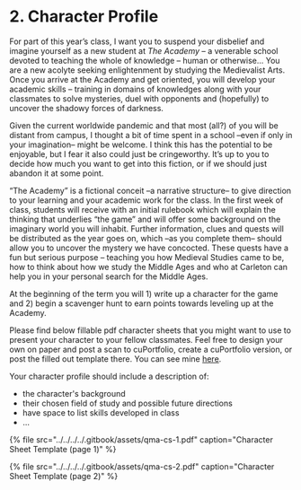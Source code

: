 # 2. Character Profile

For part of this year’s class, I want you to suspend your disbelief and imagine yourself as a new student at _The Academy_ – a venerable school devoted to teaching the whole of knowledge – human or otherwise... You are a new acolyte seeking enlightenment by studying the Medievalist Arts. Once you arrive at the Academy and get oriented, you will develop your academic skills – training in domains of knowledges along with your classmates to solve mysteries, duel with opponents and \(hopefully\) to uncover the shadowy forces of darkness.

Given the current worldwide pandemic and that most \(all?\) of you will be distant from campus, I thought a bit of time spent in a school –even if only in your imagination– might be welcome. I think this has the potential to be enjoyable, but I fear it also could just be cringeworthy. It’s up to you to decide how much you want to get into this fiction, or if we should just abandon it at some point.

“The Academy” is a fictional conceit –a narrative structure– to give direction to your learning and your academic work for the class. In the first week of class, students will receive with an initial rulebook which will explain the thinking that underlies “the game” and will offer some background on the imaginary world you will inhabit. Further information, clues and quests will be distributed as the year goes on, which –as you complete them– should allow you to uncover the mystery we have concocted. These quests have a fun but serious purpose – teaching you how Medieval Studies came to be, how to think about how we study the Middle Ages and who at Carleton can help you in your personal search for the Middle Ages. 

At the beginning of the term you will 1\) write up a character for the game and 2\) begin a scavenger hunt to earn points towards leveling up at the Academy. 

Please find below fillable pdf character sheets that you might want to use to present your character to your fellow classmates. Feel free to design your own on paper and post a scan to cuPortfolio, create a cuPortfolio version, or post the filled out template there. You can see mine [here](https://cuportfolio.carleton.ca/view/view.php?t=MpHJTKXdS4jzqZyLO3h7). 

Your character profile should include a description of:

* the character's background
* their chosen field of study and possible future directions
* have space to list skills developed in class
* ...

{% file src="../../../../.gitbook/assets/qma-cs-1.pdf" caption="Character Sheet Template \(page 1\)" %}

{% file src="../../../../.gitbook/assets/qma-cs-2.pdf" caption="Character Sheet Template \(page 2\)" %}


